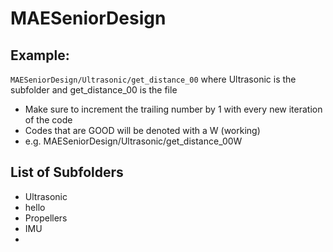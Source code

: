 # MAESeniorDesign

## Example:
`MAESeniorDesign/Ultrasonic/get_distance_00` where Ultrasonic is the subfolder and get_distance_00 is the file

* Make sure to increment the trailing number by 1 with every new iteration of the code
* Codes that are GOOD will be denoted with a W (working)
* e.g. MAESeniorDesign/Ultrasonic/get_distance_00W
 

## List of Subfolders
* Ultrasonic
 * hello
* Propellers
* IMU
* 





